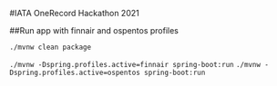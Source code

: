 #IATA OneRecord Hackathon 2021

##Run app with finnair and ospentos profiles

`./mvnw clean package`

`./mvnw -Dspring.profiles.active=finnair spring-boot:run`
`./mvnw -Dspring.profiles.active=ospentos spring-boot:run`
